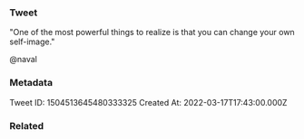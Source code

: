 ### Tweet
"One of the most powerful things to realize is that you can change your own self-image."

@naval

### Metadata
Tweet ID: 1504513645480333325
Created At: 2022-03-17T17:43:00.000Z

### Related


